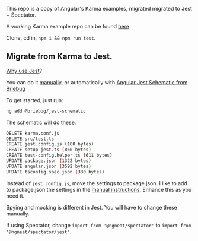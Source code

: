 This repo is a copy of Angular's Karma examples, migrated migrated to Jest + Spectator.

A working Karma example repo can be found [here](https://github.com/muratkeremozcan/books/tree/master/Angular_with_Typescript/angular-unit-testing-with-Karma). 

Clone, cd in, `npm i && npm run test`.


## Migrate from Karma to Jest.

[Why use Jest](https://slides.com/msz_technology/deck)?


You can do it [manually](https://dev.to/alfredoperez/angular-10-setting-up-jest-2m0l), or automatically with [Angular Jest Schematic from Briebug](https://github.com/briebug/jest-schematic)

To get started, just run:

```bash
ng add @briebug/jest-schematic
```

The schematic will do these:
```bash
DELETE karma.conf.js
DELETE src/test.ts
CREATE jest.config.js (180 bytes)
CREATE setup-jest.ts (860 bytes)
CREATE test-config.helper.ts (611 bytes)
UPDATE package.json (1322 bytes)
UPDATE angular.json (3592 bytes)
UPDATE tsconfig.spec.json (330 bytes)
```

Instead of `jest.config.js`, move the settings to package.json. I like to add to package.json the settings in the [manual instructions](https://dev.to/alfredoperez/angular-10-setting-up-jest-2m0l). Enhance this as you need it.

Spying and mocking is different in Jest. You will have to change these manually.


If using Spectator, change `import from '@ngneat/spectator'` to  `import from '@ngneat/spectator/jest'`.
